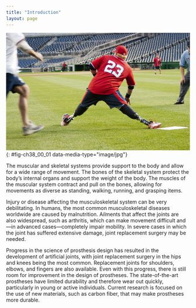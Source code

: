 ```yaml
---
title: "Introduction"
layout: page
---
```



<?cnx.eoc class="summary" title="Sections Summary"?>

<?cnx.eoc class="art-exercise" title="Art Connections"?>

<?cnx.eoc class="multiple-choice" title="Multiple Choice"?>

<?cnx.eoc class="free-response" title="Free Response"?>

 ![Photo shows a man whose legs end at the knees. Prosthetic legs allow him to run on a track.](../resources/Figure_38_00_01f.jpg "Improvements in the design of prostheses have allowed for a wider range of activities in recipients. (credit: modification of work by Stuart Grout)"){: #fig-ch38_00_01 data-media-type="image/jpg"}

The muscular and skeletal systems provide support to the body and allow for a wide range of movement. The bones of the skeletal system protect the body’s internal organs and support the weight of the body. The muscles of the muscular system contract and pull on the bones, allowing for movements as diverse as standing, walking, running, and grasping items.

Injury or disease affecting the musculoskeletal system can be very debilitating. In humans, the most common musculoskeletal diseases worldwide are caused by malnutrition. Ailments that affect the joints are also widespread, such as arthritis, which can make movement difficult and—in advanced cases—completely impair mobility. In severe cases in which the joint has suffered extensive damage, joint replacement surgery may be needed.

Progress in the science of prosthesis design has resulted in the development of artificial joints, with joint replacement surgery in the hips and knees being the most common. Replacement joints for shoulders, elbows, and fingers are also available. Even with this progress, there is still room for improvement in the design of prostheses. The state-of-the-art prostheses have limited durability and therefore wear out quickly, particularly in young or active individuals. Current research is focused on the use of new materials, such as carbon fiber, that may make prostheses more durable.

